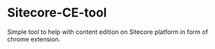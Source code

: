 # Sitecore-CE-tool
Simple tool to help with content edition on Sitecore platform in form of chrome extension.
